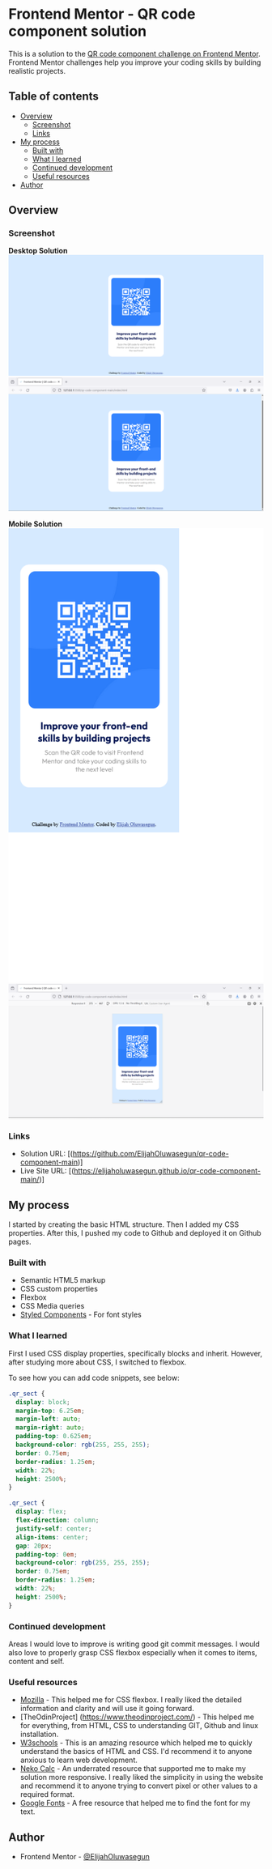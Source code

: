 # Frontend Mentor - QR code component solution

This is a solution to the [QR code component challenge on Frontend Mentor](https://www.frontendmentor.io/challenges/qr-code-component-iux_sIO_H). Frontend Mentor challenges help you improve your coding skills by building realistic projects.

## Table of contents

- [Overview](#overview)
  - [Screenshot](#screenshot)
  - [Links](#links)
- [My process](#my-process)
  - [Built with](#built-with)
  - [What I learned](#what-i-learned)
  - [Continued development](#continued-development)
  - [Useful resources](#useful-resources)
- [Author](#author)

## Overview

### Screenshot

**Desktop Solution**
![Desktop - version](./images/desktop_screenshot_solution_frontend_mentor_qr_code_component.png)
![Desktop - version](./images/desktop_alternative_screenshot_solution_frontend_mentor_qr_code_component.png)

**Mobile Solution**
![Mobile - version](./images/mobile_screenshot_solution_frontend_mentor_qr_code_component.png)
![Mobile - version](./images/mobile_alternative_screenshot_solution_frontend_mentor_qr_code_component.png)

### Links

- Solution URL: [(https://github.com/ElijahOluwasegun/qr-code-component-main)]
- Live Site URL: [(https://elijaholuwasegun.github.io/qr-code-component-main/)]

## My process

I started by creating the basic HTML structure. Then I added my CSS properties. After this, I pushed my code to Github and deployed it on Github pages.

### Built with

- Semantic HTML5 markup
- CSS custom properties
- Flexbox
- CSS Media queries
- [Styled Components](https://fonts.google.com/) - For font styles

### What I learned

First I used CSS display properties, specifically blocks and inherit. However, after studying more about CSS, I switched to flexbox.

To see how you can add code snippets, see below:

```css
.qr_sect {
  display: block;
  margin-top: 6.25em;
  margin-left: auto;
  margin-right: auto;
  padding-top: 0.625em;
  background-color: rgb(255, 255, 255);
  border: 0.75em;
  border-radius: 1.25em;
  width: 22%;
  height: 2500%;
}
```

```css
.qr_sect {
  display: flex;
  flex-direction: column;
  justify-self: center;
  align-items: center;
  gap: 20px;
  padding-top: 0em;
  background-color: rgb(255, 255, 255);
  border: 0.75em;
  border-radius: 1.25em;
  width: 22%;
  height: 2500%;
}
```

### Continued development

Areas I would love to improve is writing good git commit messages. I would also love to properly grasp CSS flexbox especially when it comes to items, content and self.

### Useful resources

- [Mozilla](https://developer.mozilla.org/en-US/) - This helped me for CSS flexbox. I really liked the detailed information and clarity and will use it going forward.
- [TheOdinProject] (https://www.theodinproject.com/) - This helped me for everything, from HTML, CSS to understanding GIT, Github and linux installation.
- [W3schools](https://www.w3schools.com/) - This is an amazing resource which helped me to quickly understand the basics of HTML and CSS. I'd recommend it to anyone anxious to learn web development.
- [Neko Calc](https://nekocalc.com/) - An underrated resource that supported me to make my solution more responsive. I really liked the simplicity in using the website and recommend it to anyone trying to convert pixel or other values to a required format.
- [Google Fonts](https://fonts.google.com/) - A free resource that helped me to find the font for my text.

## Author

- Frontend Mentor - [@ElijahOluwasegun](https://www.frontendmentor.io/profile/ElijahOluwasegun)
